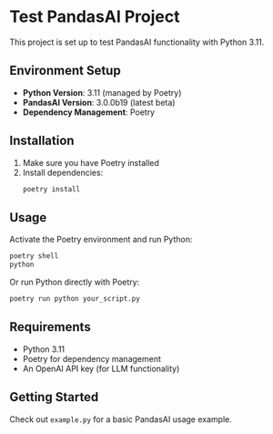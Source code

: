 # Test PandasAI Project

This project is set up to test PandasAI functionality with Python 3.11.

## Environment Setup

- **Python Version**: 3.11 (managed by Poetry)
- **PandasAI Version**: 3.0.0b19 (latest beta)
- **Dependency Management**: Poetry

## Installation

1. Make sure you have Poetry installed
2. Install dependencies:
   ```bash
   poetry install
   ```

## Usage

Activate the Poetry environment and run Python:
```bash
poetry shell
python
```

Or run Python directly with Poetry:
```bash
poetry run python your_script.py
```

## Requirements

- Python 3.11
- Poetry for dependency management
- An OpenAI API key (for LLM functionality)

## Getting Started

Check out `example.py` for a basic PandasAI usage example.
